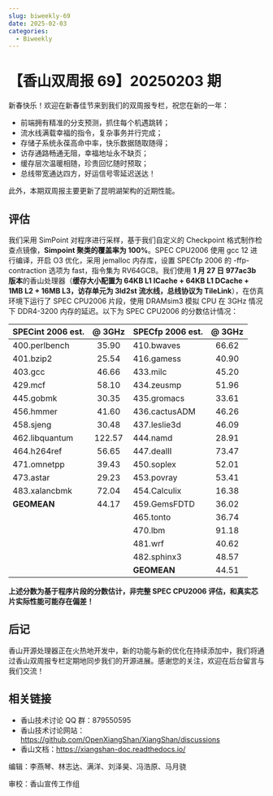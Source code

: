 ```yaml
---
slug: biweekly-69
date: 2025-02-03
categories:
  - Biweekly
---
```


# 【香山双周报 69】20250203 期

新春快乐！欢迎在新春佳节来到我们的双周报专栏，祝您在新的一年：
* 前端拥有精准的分支预测，抓住每个机遇跳转；
* 流水线满载幸福的指令，复杂事务并行完成；
* 存储子系统永葆高命中率，快乐数据随取随得；
* 访存通路畅通无阻，幸福地址永不缺页；
* 缓存层次温暖相随，珍贵回忆随时预取；
* 总线带宽通达四方，好运信号零延迟送达！

此外，本期双周报主要更新了昆明湖架构的近期性能。

<!-- more -->

## 评估

我们采用 SimPoint 对程序进行采样，基于我们自定义的 Checkpoint 格式制作检查点镜像，**Simpoint 聚类的覆盖率为 100%**。SPEC CPU2006 使用 gcc 12 进行编译，开启 O3 优化，采用 jemalloc 内存库，设置 SPECfp 2006 的 -ffp-contraction 选项为 fast，指令集为 RV64GCB。我们使用 **1 月 27 日 977ac3b 版本**的香山处理器（**缓存大小配置为 64KB L1 ICache + 64KB L1 DCache + 1MB L2 + 16MB L3，访存单元为 3ld2st 流水线，总线协议为 TileLink**），在仿真环境下运行了 SPEC CPU2006 片段，使用 DRAMsim3 模拟 CPU 在 3GHz 情况下 DDR4-3200 内存的延迟。以下为 SPEC CPU2006 的分数估计情况：

| SPECint 2006 est. | @ 3GHz | SPECfp 2006 est.  | @ 3GHz |
| :---------------- | :----: | :---------------- | :----: |
| 400.perlbench     | 35.90  | 410.bwaves        | 66.62  |
| 401.bzip2         | 25.54  | 416.gamess        | 40.90  |
| 403.gcc           | 46.66  | 433.milc          | 45.20  |
| 429.mcf           | 58.10  | 434.zeusmp        | 51.96  |
| 445.gobmk         | 30.35  | 435.gromacs       | 33.61  |
| 456.hmmer         | 41.60  | 436.cactusADM     | 46.26  |
| 458.sjeng         | 30.48  | 437.leslie3d      | 46.09  |
| 462.libquantum    | 122.57 | 444.namd          | 28.91  |
| 464.h264ref       | 56.65  | 447.dealII        | 73.47  |
| 471.omnetpp       | 39.43  | 450.soplex        | 52.01  |
| 473.astar         | 29.23  | 453.povray        | 53.41  |
| 483.xalancbmk     | 72.04  | 454.Calculix      | 16.38  |
| **GEOMEAN**       | 44.17  | 459.GemsFDTD      | 36.02  |
|                   |        | 465.tonto         | 36.74  |
|                   |        | 470.lbm           | 91.18  |
|                   |        | 481.wrf           | 40.62  |
|                   |        | 482.sphinx3       | 48.57  |
|                   |        | **GEOMEAN**       | 44.51  |

**上述分数为基于程序片段的分数估计，非完整 SPEC CPU2006 评估，和真实芯片实际性能可能存在偏差！**

## 后记

香山开源处理器正在火热地开发中，新的功能与新的优化在持续添加中，我们将通过香山双周报专栏定期地同步我们的开源进展。感谢您的关注，欢迎在后台留言与我们交流！

## 相关链接

* 香山技术讨论 QQ 群：879550595
* 香山技术讨论网站：https://github.com/OpenXiangShan/XiangShan/discussions
* 香山文档：https://xiangshan-doc.readthedocs.io/

编辑：李燕琴、林志达、满洋、刘泽昊、冯浩原、马月骁

审校：香山宣传工作组
